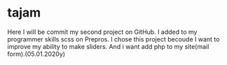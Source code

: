 # tajam
Here I will be commit my second project on GitHub. I added to my programmer skills scss on Prepros. I chose this project becoude I want to improve my ability to make sliders. And i want add php to my site(mail form).(05.01.2020y)

